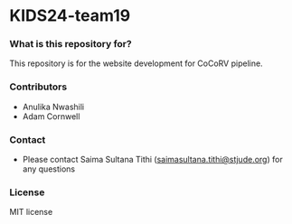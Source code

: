 # KIDS24-team19 #

### What is this repository for? ###
This repository is for the website development for CoCoRV pipeline.

### Contributors ###
* Anulika Nwashili
* Adam Cornwell

### Contact ###
* Please contact Saima Sultana Tithi (saimasultana.tithi@stjude.org) for any questions

### License ###
MIT license
